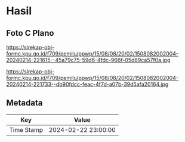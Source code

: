 # Hasil

## Foto C Plano

https://sirekap-obj-formc.kpu.go.id/f709/pemilu/ppwp/15/08/08/20/02/1508082002004-20240214-221615--45a79c75-59d6-4fdc-966f-05d89ca57f0a.jpg

https://sirekap-obj-formc.kpu.go.id/f709/pemilu/ppwp/15/08/08/20/02/1508082002004-20240214-221733--db90fdcc-feac-4f7d-a07b-39d5afa20164.jpg


## Metadata

| Key        | Value               |
| ---------- | ------------------- |
| Time Stamp | 2024-02-22 23:00:00 |



